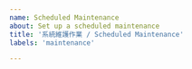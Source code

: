 ```yaml
---
name: Scheduled Maintenance
about: Set up a scheduled maintenance
title: '系統維護作業 / Scheduled Maintenance'
labels: 'maintenance'

---
```


<!--
start: 2021-01-01T11:00:00+08:00
end: 2021-01-01T12:00:00+08:00
expectedDown: depositar, depositar-demo
-->
